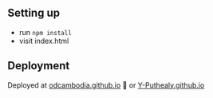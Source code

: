 ## Setting up
- run `npm install`
- visit index.html
## Deployment
Deployed at [odcambodia.github.io](odcambodia.github.io) 🚀 or [Y-Puthealy.github.io](Y-Puthealy.github.io) 